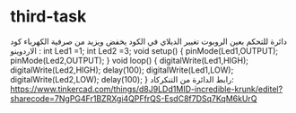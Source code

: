 # third-task
دائرة للتحكم بعين الروبوت
تغيير الديلاي في الكود يخفض ويزيد من صرفية الكهرباء
كود الاردوينو :
int Led1 =1;
int Led2 =3;
void setup() {
  pinMode(Led1,OUTPUT);
  pinMode(Led2,OUTPUT);
}
void loop()
{
 digitalWrite(Led1,HIGH);
   digitalWrite(Led2,HIGH);
  delay(100);
  digitalWrite(Led1,LOW);
   digitalWrite(Led2,LOW);
  delay(100);
}
رابط الدائرة من التنكركاد:
https://www.tinkercad.com/things/d8J9LDd1MID-incredible-krunk/editel?sharecode=7NgPG4Fr1BZRXgi4QPFfrQS-EsdC8f7DSq7KqM6kUrQ
